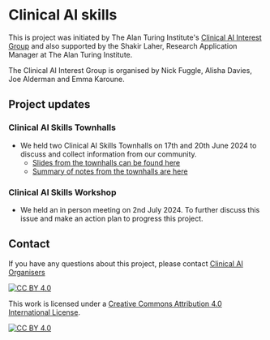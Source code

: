 # Clinical AI skills

This is project was initiated by The Alan Turing Institute's [Clinical AI Interest Group](https://www.turing.ac.uk/research/interest-groups/clinical-ai) and also supported by the Shakir Laher, Research Application Manager at The Alan Turing Institute.

The Clinical AI Interest Group is organised by Nick Fuggle, Alisha Davies, Joe Alderman and Emma Karoune. 

## Project updates

### Clinical AI Skills Townhalls
* We held two Clinical AI Skills Townhalls on 17th and 20th June 2024 to discuss and collect information from our community.
  * [Slides from the townhalls can be found here]()
  * [Summary of notes from the townhalls are here]() 

### Clinical AI Skills Workshop
* We held an in person meeting on 2nd July 2024. To further discuss this issue and make an action plan to progress this project. 

## Contact
If you have any questions about this project, please contact [Clinical AI Organisers](mailto:ClinicalAIInterestGroupOrganisers@turing.ac.uk)


[![CC BY 4.0][cc-by-shield]][cc-by]

This work is licensed under a
[Creative Commons Attribution 4.0 International License][cc-by].

[![CC BY 4.0][cc-by-image]][cc-by]

[cc-by]: http://creativecommons.org/licenses/by/4.0/
[cc-by-image]: https://i.creativecommons.org/l/by/4.0/88x31.png
[cc-by-shield]: https://img.shields.io/badge/License-CC%20BY%204.0-lightgrey.svg
